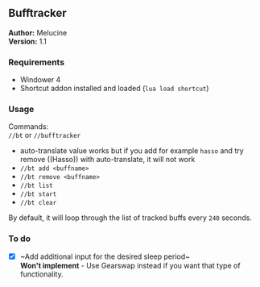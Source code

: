 ## Bufftracker

**Author:** Melucine
<br>
**Version:** 1.1
<be>

### Requirements
- Windower 4
- Shortcut addon installed and loaded (`lua load shortcut`)


### Usage

Commands: <br>
`//bt` or `//bufftracker`
<be>
- auto-translate value works but if you add for example `hasso` and try remove ((Hasso)) with auto-translate, it will not work
- `//bt add <buffname>` 
- `//bt remove <buffname>` 
- `//bt list`
- `//bt start`
- `//bt clear`

By default, it will loop through the list of tracked buffs every `240` seconds. 

### To do
- [x] ~Add additional input for the desired sleep period~ <br>
**Won't implement** - Use Gearswap instead if you want that type of functionality.
